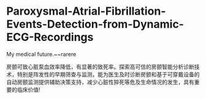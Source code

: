 # Paroxysmal-Atrial-Fibrillation-Events-Detection-from-Dynamic-ECG-Recordings
My medical future.~~rarere

房颤可致心脏泵血效率降低，有显著的致死率。探索高可信的房颤智能分析诊断技术，特别是阵发性的早期筛查与监测，能为医生及时诊断房颤和基于可穿戴设备的自动房颤监测提供辅助决策支持，减少心脏性猝死等危及生命情况的发生，具有重要的临床价值!
